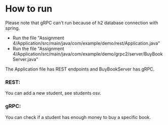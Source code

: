 # How to run

Please note that gRPC can't run because of h2 database connection with spring.

- Run the file "Assignment 4/Application/src/main/java/com/example/demo/rest/Application.java"
- Run the file "Assignment 4/Application/src/main/java/com/example/demo/grpc2/server/BuyBookServer.java"

The Application file has REST endpoints and BuyBookServer has gRPC. 

### REST:
You can add a new student, see students osv.

### gRPC:
You can check if a student has enough money to buy a specific book. 


